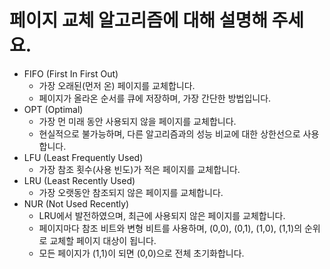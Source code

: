 # 페이지 교체 알고리즘에 대해 설명해 주세요.

- FIFO (First In First Out)
    - 가장 오래된(먼저 온) 페이지를 교체합니다.
    - 페이지가 올라온 순서를 큐에 저장하며, 가장 간단한 방법입니다.
- OPT (Optimal)
    - 가장 먼 미래 동안 사용되지 않을 페이지를 교체합니다.
    - 현실적으로 불가능하며, 다른 알고리즘과의 성능 비교에 대한 상한선으로 사용합니다.
- LFU (Least Frequently Used)
    - 가장 참조 횟수(사용 빈도)가 적은 페이지를 교체합니다. 
- LRU (Least Recently Used)
    - 가장 오랫동안 참조되지 않은 페이지를 교체합니다.
- NUR (Not Used Recently)
    - LRU에서 발전하였으며, 최근에 사용되지 않은 페이지를 교체합니다.
    - 페이지마다 참조 비트와 변형 비트를 사용하며, (0,0), (0,1), (1,0), (1,1)의 순위로 교체할 페이지 대상이 됩니다.
    - 모든 페이지가 (1,1)이 되면 (0,0)으로 전체 초기화합니다.